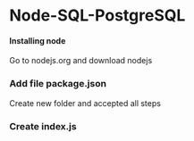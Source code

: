 # Node-SQL-PostgreSQL

#### Installing node
Go to nodejs.org and download nodejs

### Add file package.json
Create new folder and accepted all steps

### Create index.js